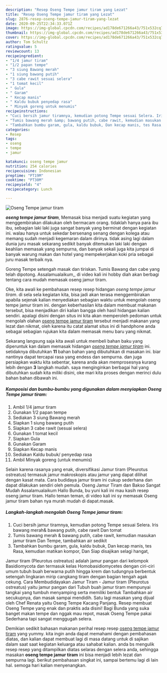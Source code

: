 ```yaml
---
description: "Resep Oseng Tempe jamur tiram yang Lezat"
title: "Resep Oseng Tempe jamur tiram yang Lezat"
slug: 2876-resep-oseng-tempe-jamur-tiram-yang-lezat
date: 2020-09-25T22:34:33.071Z
image: https://img-global.cpcdn.com/recipes/ad178de671266a43/751x532cq70/oseng-tempe-jamur-tiram-foto-resep-utama.jpg
thumbnail: https://img-global.cpcdn.com/recipes/ad178de671266a43/751x532cq70/oseng-tempe-jamur-tiram-foto-resep-utama.jpg
cover: https://img-global.cpcdn.com/recipes/ad178de671266a43/751x532cq70/oseng-tempe-jamur-tiram-foto-resep-utama.jpg
author: Tom Schultz
ratingvalue: 5
reviewcount: 13
recipeingredient:
- "1/4 jamur tiram"
- "1/2 papan tempe"
- "3 siung Bawang merah"
- "1 siung bawang putih"
- "3 cabe rawit sesuai selera"
- "1 tomat kecil"
- " Gula"
- " Garam"
- " Kecap manis"
- " Kaldu bubuk penyedap rasa"
- " Minyak goreng untuk menumis"
recipeinstructions:
- "Cuci bersih jamur tiramnya, kemudian potong Tempe sesuai Selera. Iris bawang merah&amp; bawang putih, cabe rawit Dan tomat"
- "Tumis bawang merah &amp; bawang putih, cabe rawit, kemudian masukan jamur tiram Dan Tempe, tambahkan air sedikit"
- "Tambahkan bumbu garam, gula, kaldu bubuk, Dan kecap manis, tes Rasa, kemudian matikan kompor, Dan Siap disajikan selagi hangat,"
categories:
- Resep
tags:
- oseng
- tempe
- jamur

katakunci: oseng tempe jamur 
nutrition: 254 calories
recipecuisine: Indonesian
preptime: "PT19M"
cooktime: "PT30M"
recipeyield: "4"
recipecategory: Lunch

---
```



![Oseng Tempe jamur tiram](https://img-global.cpcdn.com/recipes/ad178de671266a43/751x532cq70/oseng-tempe-jamur-tiram-foto-resep-utama.jpg)

<b><i>oseng tempe jamur tiram</i></b>, Memasak bisa menjadi suatu kegiatan yang menggembirakan dilakukan oleh bermacam orang. tidaklah hanya para ibu ibu, sebagian laki laki juga sangat banyak yang berminat dengan kegiatan ini. walau hanya untuk sekedar bersenang senang dengan kolega atau memang sudah menjadi kegemaran dalam dirinya. tidak asing lagi dalam dunia juru masak sekarang sedikit banyak ditemukan laki laki dengan keahlian memasak yang sempurna, dan banyak sekali juga kita jumpai di banyak warung makan dan hotel yang mempekerjakan koki pria sebagai juru masak terbaik nya.

Goreng Tempe setengah masak dan tiriskan. Tumis Bawang dan cabe yang telah dipotong. Assalamualaikum,, di video kali ini hobby diah akan berbagi tentang cara mudah memasak oseng jamur tiram.

Oke, kita awali ke pembahasan resep resep hidangan <i>oseng tempe jamur tiram</i>. di sela sela kegiatan kita, bisa jadi akan terasa menggembirakan apabila sejenak kalian menyediakan sebagian waktu untuk mengolah oseng tempe jamur tiram ini. dengan keberhasilan kita dalam membuat makanan tersebut, bisa menjadikan diri kalian bangga oleh hasil hidangan kalian sendiri. apalagi disini dengan situs ini kita akan memperoleh pedoman untuk mengolah olahan <u>oseng tempe jamur tiram</u> tersebut menjadi makanan yang lezat dan nikmat, oleh karena itu catat alamat situs ini di handphone anda sebagai sebagian rujukan kita dalam memasak menu baru yang nikmat.


Sekarang langsung saja kita awali untuk membeli bahan baku yang diperuntuk kan dalam memasak hidangan <u><i>oseng tempe jamur tiram</i></u> ini. setidaknya dibutuhkan <b>11</b> bahan bahan yang dibutuhkan di masakan ini. biar nantinya dapat tercapai rasa yang endess dan sempurna. dan juga persiapkan waktu kita sebentar, karena anda akan memprosesnya kurang lebih dengan <b>3</b> langkah mudah. saya menginginkan berbagai hal yang dibutuhkan sudah kita miliki disini, oke mari kita proses dengan merinci dulu bahan bahan dibawah ini.

<!--inarticleads1-->

##### Komposisi dan bumbu-bumbu yang digunakan dalam menyiapkan Oseng Tempe jamur tiram:

1. Ambil 1/4 jamur tiram
1. Gunakan 1/2 papan tempe
1. Sediakan 3 siung Bawang merah
1. Siapkan 1 siung bawang putih
1. Siapkan 3 cabe rawit (sesuai selera)
1. Gunakan 1 tomat kecil
1. Siapkan  Gula
1. Gunakan  Garam
1. Siapkan  Kecap manis
1. Sediakan  Kaldu bubuk/ penyedap rasa
1. Ambil  Minyak goreng (untuk menumis)


Selain karena rasanya yang enak, diversifikasi Jamur tiram (Pleurotus ostreatus) termasuk jamur makroskopis atau jamur yang dapat dilihat dengan kasat mata. Cara budidaya jamur tiram ini cukup sederhana dan dapat dilakukan sendiri oleh pemula. Oseng Jamur Tiram dan Bakso Sangat Mudah Assalamualaikum Hallo Bunda, bu yuni kali ini mau kasih resep oseng jamur tiram. Hallo teman teman, di video kali ini sy memasak Oseng jamur tiram bahan nya murah mudah di dapat.masak. 

<!--inarticleads2-->

##### Langkah-langkah mengolah Oseng Tempe jamur tiram:

1. Cuci bersih jamur tiramnya, kemudian potong Tempe sesuai Selera. Iris bawang merah&amp; bawang putih, cabe rawit Dan tomat
1. Tumis bawang merah &amp; bawang putih, cabe rawit, kemudian masukan jamur tiram Dan Tempe, tambahkan air sedikit
1. Tambahkan bumbu garam, gula, kaldu bubuk, Dan kecap manis, tes Rasa, kemudian matikan kompor, Dan Siap disajikan selagi hangat,


Jamur tiram (Pleurotus ostreatus) adalah jamur pangan dari kelompok Basidiomycota dan termasuk kelas Homobasidiomycetes dengan ciri-ciri umum tubuh buah berwarna putih hingga krem dan tudungnya berbentuk setengah lingkaran mirip cangkang tiram dengan bagian tengah agak cekung. Cara Membudidayakan Jamur Tiram - Jamur tiram (Pleurotus ostreatus) yaitu jamur pangan dari Tubuh buah jamur tiram mempunyai tangkai yang tumbuh menyamping serta memiliki bentuk Tambahkan air secukupnya, dan masak sampai mendidih. Satu lagi masakan yang dijual oleh Chef Renata yaitu Oseng Tempe Kacang Panjang. Resep membuat Oseng Tempe yang enak dan praktis ada disini! Bagi Bunda yang suka banget makan tempe dan nggak mau repot, masak Oseng Tempe pakai Sederhana tapi sangat menggugah selera. 

Demikian sedikit bahasan makanan perihal resep resep <u>oseng tempe jamur tiram</u> yang yummy. kita ingin anda dapat memahami dengan pembahasan diatas, dan kalian dapat membuat lagi di masa datang untuk di sajikan dalam saat saat kegiatan keluarga atau sahabat kalian. anda bs mengulik resep resep yang ditampilkan diatas selaras dengan selera anda, sehingga masakan <b>oseng tempe jamur tiram</b> ini bisa menjadi lebih lezat dan sempurna lagi. berikut pembahasan singkat ini, sampai bertemu lagi di lain hal. semoga hari kalian menyenangkan.
